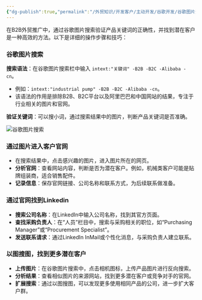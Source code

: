 ```yaml
---
{"dg-publish":true,"permalink":"/外贸知识/开发客户/主动开发/谷歌开发/谷歌图片开发/"}
---
```



在B2B外贸推广中，通过谷歌图片搜索验证产品关键词的正确性，并找到潜在客户是一种高效的方法。以下是详细的操作步骤和技巧：

### 谷歌图片搜索

**搜索语法**：在谷歌图片搜索栏中输入 `intext:"关键词" -B2B -B2C -Alibaba -cn`。  
- 例如：`intext:"industrial pump" -B2B -B2C -Alibaba -cn`。
- 该语法的作用是排除B2B、B2C平台以及阿里巴巴和中国网站的结果，专注于行业相关的图片和官网。

**验证关键词**：可以搜小词，通过搜索结果中的图片，判断产品关键词是否准确。

![谷歌图片搜索](https://i.postimg.cc/yxmC3907/image.jpg)

### 通过图片进入客户官网

   - 在搜索结果中，点击感兴趣的图片，进入图片所在的网页。
   - **分析官网**：查看网站内容，判断是否为潜在客户。例如，机械类客户可能是贴牌组装商，适合销售配件。
   - **记录信息**：保存官网链接、公司名称和联系方式，为后续联系做准备。

### 通过官网找到Linkedin

   - **搜索公司名称**：在LinkedIn中输入公司名称，找到其官方页面。
   - **查找采购负责人**：在“人员”栏目中，搜索与采购相关的职位，如“Purchasing Manager”或“Procurement Specialist”。
   - **发送联系请求**：通过LinkedIn InMail或个性化消息，与采购负责人建立联系。

### 以图搜图，找到更多潜在客户

   - **上传图片**：在谷歌图片搜索中，点击相机图标，上传产品图片进行反向搜索。
   - **分析结果**：查看相似图片的来源网站，找到更多潜在客户或竞争对手的官网。
   - **扩展搜索**：通过以图搜图，可以发现更多使用相同产品的公司，进一步扩大客户群。